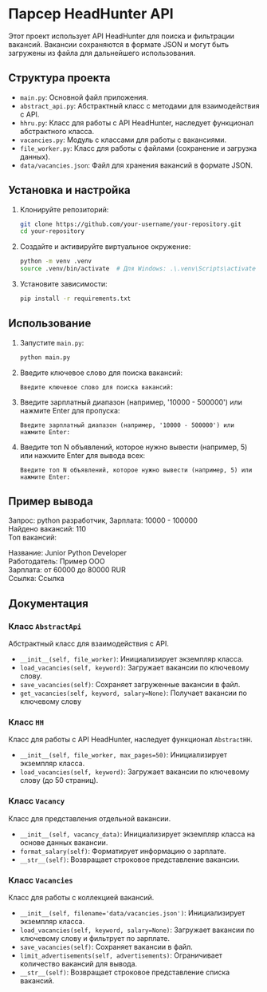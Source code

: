 # Парсер HeadHunter API

Этот проект использует API HeadHunter для поиска и фильтрации вакансий. Вакансии сохраняются в формате JSON и могут быть загружены из файла для дальнейшего использования.

## Структура проекта

- `main.py`: Основной файл приложения.
- `abstract_api.py`: Абстрактный класс с методами для взаимодействия с API.
- `hhru.py`: Класс для работы с API HeadHunter, наследует функционал абстрактного класса.
- `vacancies.py`: Модуль с классами для работы с вакансиями.
- `file_worker.py`: Класс для работы с файлами (сохранение и загрузка данных).
- `data/vacancies.json`: Файл для хранения вакансий в формате JSON.

## Установка и настройка

1. Клонируйте репозиторий:
    ```bash
    git clone https://github.com/your-username/your-repository.git
    cd your-repository
    ```

2. Создайте и активируйте виртуальное окружение:
    ```bash
    python -m venv .venv
    source .venv/bin/activate  # Для Windows: .\.venv\Scripts\activate
    ```

3. Установите зависимости:
    ```bash
    pip install -r requirements.txt
    ```

## Использование

1. Запустите `main.py`:
    ```bash
    python main.py
    ```

2. Введите ключевое слово для поиска вакансий:
    ```
    Введите ключевое слово для поиска вакансий:
    ```

3. Введите зарплатный диапазон (например, '10000 - 500000') или нажмите Enter для пропуска:
    ```
    Введите зарплатный диапазон (например, '10000 - 500000') или нажмите Enter:
    ```

4. Введите топ N объявлений, которое нужно вывести (например, 5) или нажмите Enter для вывода всех:
    ```
    Введите топ N объявлений, которое нужно вывести (например, 5) или нажмите Enter:
    ```

## Пример вывода

Запрос: python разработчик, Зарплата: 10000 - 100000     
Найдено вакансий: 110  
Топ вакансий:

Название: Junior Python Developer    
Работодатель: Пример ООО   
Зарплата: от 60000 до 80000 RUR    
Ссылка: Ссылка

## Документация

### Класс `AbstractApi`

Абстрактный класс для взаимодействия с API.

- `__init__(self, file_worker)`: Инициализирует экземпляр класса.
- `load_vacancies(self, keyword)`: Загружает вакансии по ключевому слову.
- `save_vacancies(self)`: Сохраняет загруженные вакансии в файл.
- `get_vacancies(self, keyword, salary=None)`: Получает вакансии по ключевому слову

### Класс `HH`

Класс для работы с API HeadHunter, наследует функционал `AbstractHH`.

- `__init__(self, file_worker, max_pages=50)`: Инициализирует экземпляр класса.
- `load_vacancies(self, keyword)`: Загружает вакансии по ключевому слову (до 50 страниц).

### Класс `Vacancy`

Класс для представления отдельной вакансии.

- `__init__(self, vacancy_data)`: Инициализирует экземпляр класса на основе данных вакансии.
- `format_salary(self)`: Форматирует информацию о зарплате.
- `__str__(self)`: Возвращает строковое представление вакансии.

### Класс `Vacancies`

Класс для работы с коллекцией вакансий.

- `__init__(self, filename='data/vacancies.json')`: Инициализирует экземпляр класса.
- `load_vacancies(self, keyword, salary=None)`: Загружает вакансии по ключевому слову и фильтрует по зарплате.
- `save_vacancies(self)`: Сохраняет вакансии в файл.
- `limit_advertisements(self, advertisements)`: Ограничивает количество вакансий для вывода.
- `__str__(self)`: Возвращает строковое представление списка вакансий.